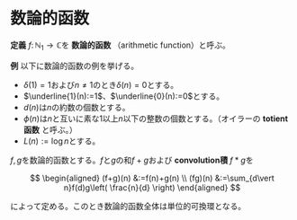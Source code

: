 
# 数論的函数

__定義__ $f\colon\mathbb{N}_{1}\rightarrow\mathbb{C}$を **数論的函数** （arithmetic function）と呼ぶ。

__例__ 以下に数論的函数の例を挙げる。

- $\delta(1)=1$および$n\neq 1$のとき$\delta(n)=0$とする。
- $\underline{1}(n):=1$、$\underline{0}(n):=0$とする。
- $d(n)$は$n$の約数の個数とする。
- $\phi(n)$は$n$と互いに素な$1$以上$n$以下の整数の個数とする。（オイラーの **totient函数** と呼ぶ。）
- $L(n):=\log{n}$とする。

$f, g$を数論的函数とする。$f$と$g$の和$f+g$および **convolution積** $f\ast g$を

$$
\begin{aligned}
(f+g)(n) &:=f(n)+g(n) \\
(fg)(n) &:=\sum_{d\vert n}f(d)g\left( \frac{n}{d} \right)
\end{aligned}
$$

によって定める。このとき数論的函数全体は単位的可換環となる。